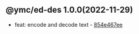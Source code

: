 <a name="1.0.0">

## @ymc/ed-des 1.0.0(2022-11-29)</a> 
- feat: encode and decode text - [854e467ee](https://github.com/ymc-github/js-idea/commit/d854e467eed57cd85e21d74c45621b77948eb943 "feat(core): encode and decode text&#10;&#10;refactor makeHttpsServer&#10;refactor makeHttpServer&#10;to use commom code&#10;&#10;generated by ymc@robot")